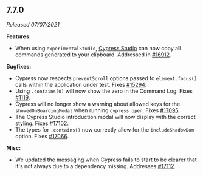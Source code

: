 ## 7.7.0

_Released 07/07/2021_

**Features:**

- When using `experimentalStudio`, [Cypress Studio](/guides/core-concepts/cypress-studio) can now copy all commands generated to your clipboard. Addressed in [#16912](https://github.com/cypress-io/cypress/issues/16912).

**Bugfixes:**

- Cypress now respects `preventScroll` options passed to `element.focus()` calls within the application under test. Fixes [#15294](https://github.com/cypress-io/cypress/issues/15294).
- Using `.contains(0)` will now show the zero in the Command Log. Fixes [#1119](https://github.com/cypress-io/cypress/issues/1119).
- Cypress will no longer show a warning about allowed keys for the `showedOnBoardingModal` when running `cypress open`. Fixes [#17095](https://github.com/cypress-io/cypress/issues/17095).
- The Cypress Studio introduction modal will now display with the correct styling. Fixes [#17102](https://github.com/cypress-io/cypress/issues/17102).
- The types for `.contains()` now correctly allow for the `includeShadowDom` option. Fixes [#17066](https://github.com/cypress-io/cypress/issues/17066).

**Misc:**

- We updated the messaging when Cypress fails to start to be clearer that it's not always due to a dependency missing. Addresses [#17112](https://github.com/cypress-io/cypress/pull/17112).
